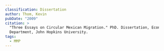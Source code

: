 ```yaml
---
classification: Dissertation
author: Thom, Kevin
pubDate: "2009"
citation: >
  "Three Essays on Circular Mexican Migration." PhD. Dissertation, Economics
  Department, John Hopkins University.
tags:
  - MMP
---
```

